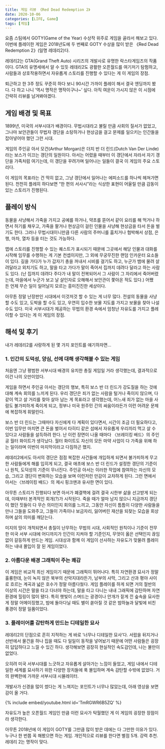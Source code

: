 ```yaml
---
title: 게임 리뷰 《Red Dead Redemption 2》
date: 2020-10-06
categories: [LIFE, Game]
tags: [게임]
---
```


요즘 스팀에서 GOTY(Game of the Year) 수상작 위주로 게임을 골라서 해보고 있다. 이번에 플레이한 게임은 2018년도에 두 번째로 GOTY 수상을 많이 받은 《Red Dead Redemption 2》(일명 레데리2)다.

레데리2는 GTA(Grand Theft Auto) 시리즈의 개발사로 유명한 락스타게임즈의 작품이다. GTA의 유명세에서 알 수 있듯 레데리2도 광활한 오픈월드를 여기저기 탐험하고, 사람들과 상호작용하면서 자유롭게 스토리를 진행할 수 있다는 게 이 게임의 장점.

퇴근하고 한 3주 정도 꾸준히 하다 보니 90시간 가까이 플레이 해서 결국 엔딩까지 봤다. 다 하고 나니 ‘역시 명작은 명작이구나~’ 싶다. 아직 여운이 가시지 않은 이 시점에 간략히 리뷰를 남겨봐야겠다.

## 게임 배경 및 목표

1899년, 미국의 서부시대가 배경이다. 무법시대라고 불릴 만큼 사회의 질서가 없었고, 그나마 보안관들이 무법자 갱단을 소탕하거나 현상금을 걸고 문제를 일으키는 인간들을 잡아넣어야 했던 그런 시대.

게임의 주인공 아서 모건(Arthur Morgan)은 더치 반 더 린드(Dutch Van Der Linde)라는 보스가 이끄는 갱단의 일원이다. 아서는 어렸을 때부터 이 갱단에서 자라서 자기 갱단을 가족처럼 여기는데, 이 갱단을 꾸려가며 일어나는 일들이 결국 이 게임의 주요 스토리다.

이 게임의 목표라는 건 딱히 없고, 그냥 갱단에서 일어나는 에피소드를 하나씩 헤쳐가면 된다. 천천히 플레히 하다보면 “한 편의 서사시”라는 식상한 표현이 어울릴 만큼 감동이 있는 스토리가 진행된다.

## 플레이 방식

동물을 사냥해서 가죽을 가지고 공예를 하거나, 약초를 뜯어서 같이 요리를 해 먹거나 하면서 허기를 채우고, 가죽을 팔거나 현상금이 걸린 인물을 사냥해 현상금을 타서 돈을 벌기도 한다. 그러나 무법시대이니만큼 다른 사람의 주머니를 훔치거나 협박해서 상점, 은행, 마차, 열차 등을 터는 것도 가능하다.

맵에 스토리를 진행할 수 있는 퀘스트가 표시되기 때문에 그곳에서 해당 인물과 대화를 시작해 임무를 수행하는 게 기본 컨셉이지만, 그 외에 무궁무진한 랜덤 인카운터 요소들이 있다. 길을 가다가 누가 갑자기 총을 꺼내서 시비를 걸기도 하고, 누군가 뱀에 물려 살려달라고 외치기도 하고, 말을 타고 가다가 말이 죽어서 집까지 데려다 달라고 하는 사람도 있다. (난 집까지 데려다 주다가 내 말이 전복되어서 그 사람이 그 자리에서 죽어버렸는데, 마을에서 누군가 보고 날 살인자로 오해해서 보안관이 쫓아온 적도 있다.) 어쨌든 언제 무슨 일이 일어날지 모르는 흥미진진한 세상이다.

아무튼 정말 난장판인 시대에서 이것저것 할 수 있는 게 너무 많다. 전설의 동물을 사냥할 수도 있고, 도박을 할 수도 있고, 우연히 입수한 보물 지도를 가지고 보물을 찾아 나설 수도 있다. 미국 서부시대가 제공하는 무법의 환경 속에서 엄청난 자유도를 가지고 플레이할 수 있다는 게 이 게임의 장점.

## 해석 및 후기

내가 레데리2를 사랑하게 된 몇 가지 포인트를 얘기하자면...

### 1. 인간의 도덕성, 양심, 선에 대해 생각해볼 수 있는 게임

처음엔 그냥 평범한 서부시대 배경의 유치한 총질 게임일 거라 생각했는데, 결과적으로 이건 나의 오만이었다.

게임을 하면서 주인공 아서는 갱단의 행보, 특히 보스 반 더 린드가 강도질을 하는 것에 대해 계속 회의를 느끼게 된다. 우리 갱단은 죄가 없는 사람을 털거나 죽이지 않으며, 다 같이 먹고 살 거리를 찾아 살아 남는 게 목표라고 생각했는데, 어느새 죄가 없는 마을 사람도 불가피하게 죽이게 되고, 정부나 미국 원주민 간의 싸움이라든가 이런 어려운 문제에 복잡하게 휘말린다.

보스 반 더 린드는 그때마다 자신에게 다 계획이 있다면서, 시간이 조금 더 필요하다고, 이번 임무만 마치면 큰 돈을 벌어서 타히티 같은 섬에서 자유롭게 우리끼리 먹고 살 수 있다고 사람들을 설득하려 한다. 난 이런 장면이 나올 때마다 〈브레이킹 배드〉의 주인공 월터 화이트가 생각났다. 월터 화이트도 자신의 모든 마약 사업이 다 가족을 위해 하는 일이라며 이번이 마지막이라고 다짐하곤 했지.

레데리2에서도 아서의 갱단은 점점 복잡한 사건들에 개입하게 되면서 불가피하게 무고한 사람들에게 해를 입히게 되고, 결국 애초에 보스 반 더 린드가 설정한 갱단의 기준이나 원칙, 도덕성의 기준이 무너진다. 주인공 아서는 이러한 작업에 참여하는 자신의 모습, 그리고 갱단이 변화하는 모습을 보며 이런저런 만감이 교차하게 된다. 그런 면에서 아서는〈브레이킹 배드〉의 제시 핑크맨과 유사한 면이 있다.

아무튼 스토리가 진행되다 보면 아서가 폐결핵에 걸려 결국 시한부 삶을 선고받게 되는데, 이때부터 본격적인 회개(?)가 시작된다. 죽을 때가 얼마 남지 않으니 지금까지 갱단이 했던 짓들이 다 무슨 의미인지 회의를 느끼고, 그동안 자신이 틈틈이 다양한 사람들을 만나 그들을 도와주고, 그들이 가족이나 보금자리, 잃어버린 재산을 되찾는 모습을 회상하며 삶의 의미를 깨닫는다.

미지의 땅이 개척되면서 총질이 난무하는 무법의 시대, 사회적인 원칙이나 기준이 전무한 미국 서부 시대에 어디까지가 인간이 지켜야 할 기준인지, 무엇이 옳은 선택인지 끊임 없이 갈등하게 만드는 게임. 시대상과 함께 이 게임이 선사하는 자유도가 맞물려 플레이하는 내내 몰입이 잘 된 게임이었다.

### 2. 아름다운 배경 그래픽이 주는 쾌감

이 게임은 비교적 최신 게임이기 때문에 그래픽이 뛰어나다. 특히 자연환경 묘사가 정말 훌륭한데, 눈이 녹지 않은 북부의 산악지대라든가, 남부의 사막, 그리고 산과 평야 사이로 흐르는 계곡과 넓은 호수가 정말 아름다웠다. 게임 플레이를 하게 되면 거의 절반의 이상의 시간은 말을 타고 다녀야 하는데, 말을 타고 다니는 내내 그래픽에 감탄하며 자연환경에 힐링이 많이 됐다. 특히 햇빛이 스며드는 광경이나 안개가 짙게 낀 숲속을 묘사한 게 정말 어메이징했고, 밤에 돌아다닐 때도 별이 쏟아질 것 같은 밤하늘과 달빛에 비친 풍경이 정말 일품이었다.

### 3. 플레이어를 감탄하게 만드는 디테일한 묘사

레데리2의 단점으로 흔히 지적하는 게 바로 ‘너무나 디테일한 묘사’다. 서랍을 뒤지거나 선반에서 물건을 하나 집을 때도 다 일일이 동작을 넣어놨기 때문에 어떤 사람들은 굉장히 답답하다고 느낄 수 있긴 하다. 생각해보면 굉장히 현실적인 속도감인데, 나는 불만이 없었다.

오히려 미국 서부시대를 느긋하고 자유롭게 살아가는 느낌이 들었고, 게임 내에서 디테일한 세계를 묘사하기 위한 다양한 장치들에 푹 몰입하며 계속 감탄할 수밖에 없었다. 거의 완벽한에 가까운 서부시대 시뮬레이터.

개발사가 신경을 많이 썼다는 게 느껴지는 포인트가 너무나 많았는데, 아래 영상을 보면 감이 올 거다.

{% include embed/youtube.html id='TmRGWR6B5ZQ' %}

자유도가 높은 오픈월드 게임인 만큼 이런 묘사가 탁월했던 게 이 게임의 굉장한 장점이라 생각한다.

아무튼 2018년에 이 게임이 GOTY를 그만큼 많이 받은 데에는 다 그만한 이유가 있다. 누구나 한 번쯤 꼭 해봤으면 하는 게임. 개인적으로 리뷰를 한다면 별점 5개. 강력 추천. 레데리 2는 명작이 맞다.